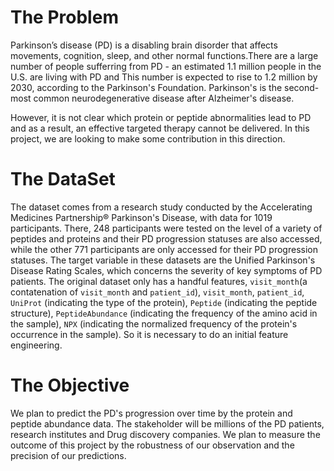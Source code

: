 # The Problem

Parkinson’s disease (PD) is a disabling brain disorder that affects movements, cognition, sleep, and other normal functions.There are a large number of people sufferring from PD - an estimated 1.1 million people in the U.S. are living with PD and This number is expected to rise to 1.2 million by 2030, according to the Parkinson's Foundation. Parkinson's is the second-most common neurodegenerative disease after Alzheimer's disease.

However, it is not clear which protein or peptide abnormalities lead to PD and as a result, an effective targeted therapy cannot be delivered. In this project, we are looking to make some contribution in this direction.

# The DataSet

The dataset comes from a research study conducted by the Accelerating Medicines Partnership® Parkinson's Disease, with data for 1019 participants. There, 248 participants were tested on the level of a variety of peptides and proteins and their PD progression statuses are also accessed, while the other 771 participants are only accessed for their PD progression statuses. The target variable in these datasets are the Unified Parkinson's Disease Rating Scales, which concerns the severity of key symptoms of PD patients. The original dataset only has a handful features, `visit_month`(a contatenation of `visit_month` and `patient_id`), `visit_month`, `patient_id`, `UniProt` (indicating the type of the protein), `Peptide` (indicating the peptide structure), `PeptideAbundance` (indicating the frequency of the amino acid in the sample), `NPX` (indicating the normalized frequency of the protein's occurrence in the sample). So it is necessary to do an initial feature engineering. 



# The Objective

We plan to predict the PD's progression over time by the protein and peptide abundance data. The stakeholder will be millions of the PD patients, research institutes and Drug discovery companies. We plan to measure the outcome of this project by the robustness of our observation and the precision of our predictions.